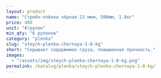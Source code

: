 ```yaml
---
layout: product
name: "Стрейч-плёнка чёрная 23 мкм, 500мм, 1.8кг"
price: 480
unit: "₽/рулон"
min_qty: "6 рулонов"
category: "plenka"
slug: "steych-plenka-chernaya-1-8-kg"
short: "Скрывает содержимое груза, повышенная прочность."
images:
  - "/assets/img/steych-plenka-chernaya-1-8-kg.png"
permalink: /katalog/plenka/steych-plenka-chernaya-1-8-kg/
---
```

